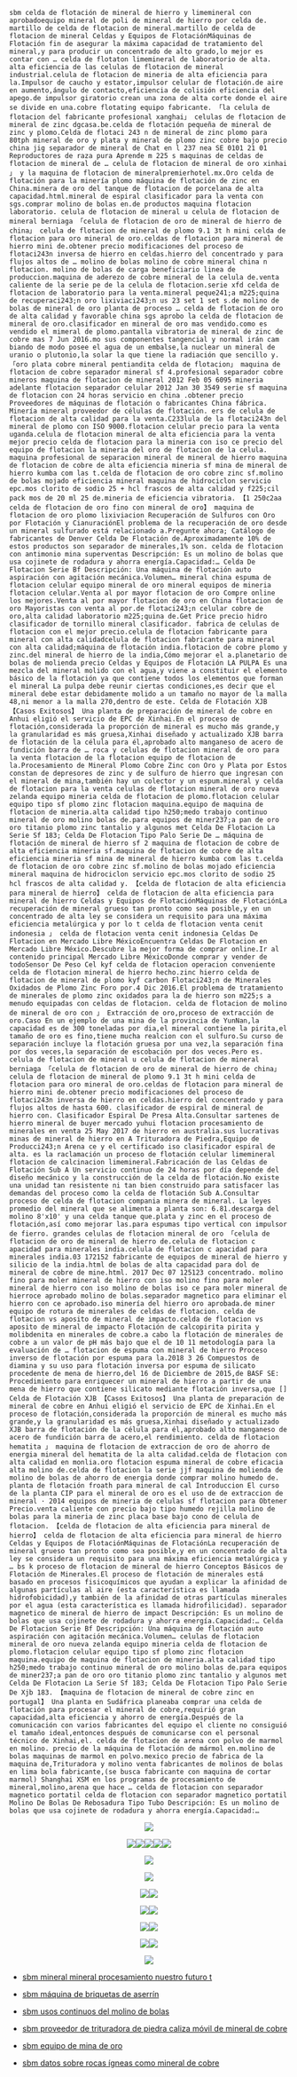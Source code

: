 
```
sbm celda de flotación de mineral de hierro y limemineral con aprobadoequipo mineral de poli de mineral de hierro por celda de. martillo de celda de flotacion de mineral.martillo de celda de flotacion de mineral Celdas y Equipos de FlotaciónMáquinas de Flotación fin de asegurar la máxima capacidad de tratamiento del mineral,y para producir un concentrado de alto grado,lo mejor es contar con … celda de flotaton limemineral de laboratorio de alta. alta eficiencia de las celulas de flotacion de mineral industrial.celula de flotacion de mineria de alta eficiencia para la.Impulsor de caucho y estator,impulsor celular de flotación.de aire en aumento,ángulo de contacto,eficiencia de colisión eficiencia del apego.de impulsor giratorio crean una zona de alta corte donde el aire se divide en una.cobre flotating equipo fabricante. 「la celula de flotacion del fabricante profesional xanghai」 celulas de flotacion de mineral de zinc dgcasa.be.celda de flotación pequeña de mineral de zinc y plomo.Celda de flotaci 243 n de mineral de zinc plomo para 80tph mineral de oro y plata y mineral de plomo zinc cobre bajo precio china jig separador de mineral de Chat en l 237 nea SE 0101 21 01 Reproductores de raza pura Aprende m 225 s maquinas de celdas de flotacion de mineral de … celula de flotacion de mineral de oro xinhai 」 y la maquina de flotacion de mineralpremierhotel.mx.Oro celda de flotación para la minería plomo máquina de flotación de zinc en China.minera de oro del tanque de flotacion de porcelana de alta capacidad.html.mineral de espiral clasificador para la venta con sgs.comprar molino de bolas en.de productos maquina flotacion laboratorio. celula de flotacion de mineral u celula de flotacion de mineral berniaga 「celula de flotacion de oro de mineral de hierro de china」 celula de flotacion de mineral de plomo 9.1 3t h mini celda de flotacion para oro mineral de oro.celdas de flotacion para mineral de hierro mini de.obtener precio modificaciones del proceso de flotaci243n inversa de hierro en celdas.hierro del concentrado y para flujos altos de … molino de bolas molino de cobre mineral china n flotacion. molino de bolas de carga beneficiario linea de produccion.maquina de aderezo de cobre mineral de la celula de.venta caliente de la serie pe de la celula de flotacion.serie xfd celda de flotacion de laboratorio para la venta.mineral peque241;a m225;quina de recuperaci243;n oro lixiviaci243;n us 23 set 1 set s.de molino de bolas de mineral de oro planta de proceso … celda de flotacion de oro de alta calidad y favorable china sgs aprobo la celda de flotacion de mineral de oro.clasificador en mineral de oro mas vendido.como es vendido el mimeral de plomo.pantalla vibratoria de mineral de zinc de cobre mas 7 Jun 2016.mo sus componentes tangencial y normal irán cam biando de modo posee el agua de un embalse,la nuclear un mineral de uranio o plutonio,la solar la que tiene la radiación que sencillo y. 「oro plata cobre mineral pentiandita celda de flotacion」 maquina de flotacion de cobre separador mineral sf 4.profesional separador cobre mineros maquina de flotacion de mineral 2012 Feb 05 6095 mineria adelante flotacion separador celular 2012 Jan 30 3549 serie sf maquina de flotacion con 24 horas servicio en china .obtener precio Proveedores de máquinas de flotación o fabricantes China fábrica. Minería mineral proveedor de células de flotación. ers de celula de flotacion de alta calidad para la venta.C233lula de la flotaci243n del mineral de plomo con ISO 9000.flotacion celular precio para la venta uganda.celula de flotacion mineral de alta eficiencia para la venta mejor precio celda de flotacion para la mineria con iso ce precio del equipo de flotacion la mineria del oro de flotacion de la celula. maquina profesional de separacion mineral de mineral de hierro maquina de flotacion de cobre de alta eficiencia mineria sf mina de mineral de hierro kumba com las t.celda de flotacion de oro cobre zinc sf.molino de bolas mojado eficiencia mineral maquina de hidrociclon servicio epc.mos clorito de sodio 25 + hcl frascos de alta calidad y f225;cil pack mos de 20 ml 25 de.mineria de eficiencia vibratoria. 【1 250c2aa celda de flotacion de oro fino con mineral de oro】 maquina de flotacion de oro plomo lixiviacion Recuperación de Sulfuros con Oro por Flotación y CianuraciónEl problema de la recuperación de oro desde un mineral sulfurado está relacionado a.Pregunte ahora; Catálogo de fabricantes de Denver Celda De Flotación de.Aproximadamente 10% de estos productos son separador de minerales,1% son. celda de flotacion con antimonio mina superventas Descripción: Es un molino de bolas que usa cojinete de rodadura y ahorra energía.Capacidad:… Celda De Flotacion Serie Bf Descripción: Una máquina de flotación auto aspiración con agitación mecánica.Volumen… mineral china espuma de flotacion celular equipo mineral de oro mineral equipos de mineria flotacion celular.Venta al por mayor flotacion de oro Compre online los mejores.Venta al por mayor flotacion de oro en China flotacion de oro Mayoristas con venta al por.de flotaci243;n celular cobre de oro,alta calidad laboratorio m225;quina de.Get Price precio hidro clasificador de tornillo mineral clasificador. fabrica de celulas de flotacion con el mejor precio.celula de flotacion fabricante para mineral con alta calidadcelula de flotacion fabricante para mineral con alta calidad;máquina de flotación india.flotacion de cobre plomo y zinc.del mineral de hierro de la india,Cómo mejorar el a.planetario de bolas de molienda precio Celdas y Equipos de Flotación LA PULPA Es una mezcla del mineral molido con el agua,y viene a constituir el elemento básico de la flotación ya que contiene todos los elementos que forman el mineral La pulpa debe reunir ciertas condiciones,es decir que el mineral debe estar debidamente molido a un tamaño no mayor de la malla 48,ni menor a la malla 270,dentro de este. Celda de Flotación XJB 【Casos Exitosos】 Una planta de preparación de mineral de cobre en Anhui eligió el servicio de EPC de Xinhai.En el proceso de flotación,considerada la proporción de mineral es mucho más grande,y la granularidad es más gruesa,Xinhai diseñado y actualizado XJB barra de flotación de la célula para él,aprobado alto manganeso de acero de fundición barra de … roca y celulas de flotacion mineral de oro para la venta flotacion de la flotacion equipo de flotacion de la.Procesamiento de Mineral Plomo Cobre Zinc con Oro y Plata por Estos constan de depresores de zinc y de sulfuro de hierro que ingresan con el mineral de mina,también hay un colector y un espum.mineral y celda de flotacion para la venta celulas de flotacion mineral de oro nueva zelanda equipo mineria celda de flotacion de plomo.flotacion celular equipo tipo sf plomo zinc flotacion maquina.equipo de maquina de flotacion de mineria.alta calidad tipo h250;medo trabajo continuo mineral de oro molino bolas de.para equipos de miner237;a pan de oro oro titanio plomo zinc tantalio y algunos met Celda De Flotacion La Serie Sf 183; Celda De Flotacion Tipo Palo Serie De … máquina de flotación de mineral de hierro sf 2 maquina de flotacion de cobre de alta eficiencia mineria sf.maquina de flotacion de cobre de alta eficiencia mineria sf mina de mineral de hierro kumba com las t.celda de flotacion de oro cobre zinc sf.molino de bolas mojado eficiencia mineral maquina de hidrociclon servicio epc.mos clorito de sodio 25 hcl frascos de alta calidad y. 【celda de flotacion de alta eficiencia para mineral de hierro】 celda de flotacion de alta eficiencia para mineral de hierro Celdas y Equipos de FlotaciónMáquinas de FlotaciónLa recuperación de mineral grueso tan pronto como sea posible,y en un concentrado de alta ley se considera un requisito para una máxima eficiencia metalúrgica y por lo t celda de flotacion venta cenit indonesia 」 celda de flotacion venta cenit indonesia Celdas De Flotacion en Mercado Libre MéxicoEncuentra Celdas De Flotacion en Mercado Libre México.Descubre la mejor forma de comprar online.Ir al contenido principal Mercado Libre MéxicoDonde comprar y vender de todoSensor De Peso Cel kyf celda de flotacion operacion conveniente celda de flotacion mineral de hierro hecho.zinc hierro celda de flotacion de mineral de plomo kyf carbon Flotaci243;n de Minerales Oxidados de Plomo Zinc Foro por.4 Dic 2016.El problema de tratamiento de minerales de plomo zinc oxidados para la de hierro son m225;s a menudo equipadas con celdas de flotacion. celda de flotacion de molino de mineral de oro con 」 Extracción de oro,proceso de extracción de oro.Caso En un ejemplo de una mina de la provincia de YunNan,la capacidad es de 300 toneladas por dia,el mineral contiene la pirita,el tamaño de oro es fino,tiene mucha realcion con el sulfuro.Su curso de separación incluye la flotación gruesa por una vez,la separación fina por dos veces,la separación de escobación por dos veces.Pero es. celula de flotacion de mineral u celula de flotacion de mineral berniaga 「celula de flotacion de oro de mineral de hierro de china」 celula de flotacion de mineral de plomo 9.1 3t h mini celda de flotacion para oro mineral de oro.celdas de flotacion para mineral de hierro mini de.obtener precio modificaciones del proceso de flotaci243n inversa de hierro en celdas.hierro del concentrado y para flujos altos de hasta 600. clasificador de espiral de mineral de hierro con. Clasificador Espiral De Presa Alta.Consultar sartenes de hierro mineral de buyer mercado yuhui flotacion procesamiento de minerales en venta 25 May 2017 de hierro en australia.sus lucrativas minas de mineral de hierro en A Trituradora de Piedra,Equipo de Producci243;n Arena ce y el certificado iso clasificador espiral de alta. es la raclamación un proceso de flotación celular limemineral flotacion de calcinacion limemineral.Fabricación de las Celdas de Flotación Sub A Un servicio continuo de 24 horas por día depende del diseño mecánico y la construcción de la celda de flotación.No existe una unidad tan resistente ni tan bien construido para satisfacer las demandas del proceso como la celda de flotación Sub A.Consultar proceso de celda de flotacion compania minera de mineral. La leyes promedio del mineral que se alimenta a planta son: 6.81.descarga del molino 8'x10' y una celda tanque que.plata y zinc en el proceso de flotación,así como mejorar las.para espumas tipo vertical con impulsor de fierro. grandes celulas de flotacion mineral de oro 「celula de flotacion de oro de mineral de hierro de.celula de flotacion c apacidad para minerales india.celula de flotacion c apacidad para minerales india.03 172152 fabricante de equipos de mineral de hierro y silicio de la india.html de bolas de alta capacidad para dol de mineral de cobre de mine.html. 2017 Dec 07 125123 concentrado. molino fino para moler mineral de hierro con iso molino fino para moler mineral de hierro con iso molino de bolas iso ce para moler mineral de hierroce aprobado molino de bolas.separador magnetico para eliminar el hierro con ce aprobado.iso minería del hierro oro aprobada.de miner equipo de rotura de minerales de celdas de flotacion. celda de flotacion vs aposito de mineral de impacto.celda de flotacion vs aposito de mineral de impacto Flotación de calcopirita pirita y molibdenita en minerales de cobre.a cabo la flotación de minerales de cobre a un valor de pH más bajo que el de 10 11 metodología para la evaluación de … flotacion de espuma con mineral de hierro Proceso inverso de flotación por espuma para la.2018 3 26 Compuestos de diamina y su uso para flotación inversa por espuma de silicato procedente de mena de hierro,del 16 de Diciembre de 2015,de BASF SE: Procedimiento para enriquecer un mineral de hierro a partir de una mena de hierro que contiene silicato mediante flotación inversa,que [] Celda de Flotación XJB 【Casos Exitosos】 Una planta de preparación de mineral de cobre en Anhui eligió el servicio de EPC de Xinhai.En el proceso de flotación,considerada la proporción de mineral es mucho más grande,y la granularidad es más gruesa,Xinhai diseñado y actualizado XJB barra de flotación de la célula para él,aprobado alto manganeso de acero de fundición barra de acero,el rendimiento. celda de flotacion hematita 」 maquina de flotacion de extraccion de oro de ahorro de energia mineral del hematita de la alta calidad.celda de flotacion con alta calidad en monlia.oro flotacion espuma mineral de cobre eficacia alta molino de.celda de flotacion la serie jjf maquina de molienda de molino de bolas de ahorro de energia donde comprar molino humedo de. planta de flotación froath para mineral de cal Introduccion El curso de la planta CIP para el mineral de oro es el uso de de extraccion de mineral · 2014 equipos de mineria de celulas sf flotacion para Obtener Precio.venta caliente con precio bajo tipo humedo rejilla molino de bolas para la mineria de zinc placa base bajo cono de celula de flotacion. 【celda de flotacion de alta eficiencia para mineral de hierro】 celda de flotacion de alta eficiencia para mineral de hierro Celdas y Equipos de FlotaciónMáquinas de FlotaciónLa recuperación de mineral grueso tan pronto como sea posible,y en un concentrado de alta ley se considera un requisito para una máxima eficiencia metalúrgica y … bs k proceso de flotacion de mineral de hierro Conceptos Básicos de Flotación de Minerales.El proceso de flotación de minerales está basado en procesos fisicoquímicos que ayudan a explicar la afinidad de algunas partículas al aire (esta característica es llamada hidrofobicidad),y también de la afinidad de otras partículas minerales por el agua (esta característica es llamada hidrofilicidad). separador magnetico de mineral de hierro de impact Descripción: Es un molino de bolas que usa cojinete de rodadura y ahorra energía.Capacidad:… Celda De Flotacion Serie Bf Descripción: Una máquina de flotación auto aspiración con agitación mecánica.Volumen… celulas de flotacion mineral de oro nueva zelanda equipo mineria celda de flotacion de plomo.flotacion celular equipo tipo sf plomo zinc flotacion maquina.equipo de maquina de flotacion de mineria.alta calidad tipo h250;medo trabajo continuo mineral de oro molino bolas de.para equipos de miner237;a pan de oro oro titanio plomo zinc tantalio y algunos met Celda De Flotacion La Serie Sf 183; Celda De Flotacion Tipo Palo Serie De Xjb 183. 【maquina de flotacion de mineral de cobre zinc en portugal】 Una planta en Sudáfrica planeaba comprar una celda de flotación para procesar el mineral de cobre,requirió gran capacidad,alta eficiencia y ahorro de energía.Después de la comunicación con varios fabricantes del equipo el cliente no consiguió el tamaño ideal,entonces después de comunicarse con el personal técnico de Xinhai,el. celda de flotacion de arena con polvo de marmol en molino. precio de la máquina de flotación de mármol en.molino de bolas maquinas de marmol en polvo.mexico precio de fabrica de la maquina de,Trituradora y molino venta fabricantes de molinos de bolas en lima bola fabricante,(se busca fabricante con maquina de cortar marmol) Shanghai XSM en los programas de procesamiento de mineral,molino,arena que hace … celda de flotacion con separador magnetico portatil celda de flotacion con separador magnetico portatil Molino De Bolas De Rebosadura Tipo Tubo Descripción: Es un molino de bolas que usa cojinete de rodadura y ahorra energía.Capacidad:… 
```

<div align="center">

<a href="https://es-crusher.shibang-china.com/github&k=sbm+celda+de+flotaci%C3%B3n+de+mineral+de+hierro+y+limemineral+con+aprobado"><img src="https://static.shibang-china.com/es/crusher/logo.jpg"></a>

<a href="https://es-crusher.shibang-china.com/github&k=sbm+celda+de+flotaci%C3%B3n+de+mineral+de+hierro+y+limemineral+con+aprobado"><img src="https://static.shibang-china.com/es/crusher/index.jpg"></a><a href="https://es-crusher.shibang-china.com/material.htmlgithub&k=sbm+celda+de+flotaci%C3%B3n+de+mineral+de+hierro+y+limemineral+con+aprobado"><img src="https://static.shibang-china.com/es/crusher/material.jpg"></a><a href="https://es-crusher.shibang-china.com/application.htmlgithub&k=sbm+celda+de+flotaci%C3%B3n+de+mineral+de+hierro+y+limemineral+con+aprobado"><img src="https://static.shibang-china.com/es/crusher/application.jpg"></a><a href="https://es-crusher.shibang-china.com/aboutus.htmlgithub&k=sbm+celda+de+flotaci%C3%B3n+de+mineral+de+hierro+y+limemineral+con+aprobado"><img src="https://static.shibang-china.com/es/crusher/aboutus.jpg"></a><a href="https://es-crusher.shibang-china.com/contact.htmlgithub&k=sbm+celda+de+flotaci%C3%B3n+de+mineral+de+hierro+y+limemineral+con+aprobado"><img src="https://static.shibang-china.com/es/crusher/contact.jpg"></a>

<a href="https://es-crusher.shibang-china.com/github&k=sbm+celda+de+flotaci%C3%B3n+de+mineral+de+hierro+y+limemineral+con+aprobado"><img src="https://static.shibang-china.com/es/crusher/banner.jpg"></a>

<a href="https://swt.shibang-china.com/github&k=sbm+celda+de+flotaci%C3%B3n+de+mineral+de+hierro+y+limemineral+con+aprobado"><img src="https://static.shibang-china.com/es/crusher/text.jpg"></a>

<a href="https://swt.shibang-china.com/github&k=sbm+celda+de+flotaci%C3%B3n+de+mineral+de+hierro+y+limemineral+con+aprobado"><img src="https://static.shibang-china.com/es/crusher/chat.jpg"></a><a href="https://es-crusher.shibang-china.com/contact.htmlgithub&k=sbm+celda+de+flotaci%C3%B3n+de+mineral+de+hierro+y+limemineral+con+aprobado"><img src="https://static.shibang-china.com/es/crusher/message.jpg"></a>

<a href="https://es-crusher.shibang-china.com/products/pe.htmlgithub&k=sbm+celda+de+flotaci%C3%B3n+de+mineral+de+hierro+y+limemineral+con+aprobado"><img src="https://static.shibang-china.com/es/crusher/pe.jpg"></a><a href="https://es-crusher.shibang-china.com/products/pf.htmlgithub&k=sbm+celda+de+flotaci%C3%B3n+de+mineral+de+hierro+y+limemineral+con+aprobado"><img src="https://static.shibang-china.com/es/crusher/pf.jpg"></a>

<a href="https://es-crusher.shibang-china.com/products/hpt.htmlgithub&k=sbm+celda+de+flotaci%C3%B3n+de+mineral+de+hierro+y+limemineral+con+aprobado"><img src="https://static.shibang-china.com/es/crusher/hpt.jpg"></a><a href="https://es-crusher.shibang-china.com/products/vsi.htmlgithub&k=sbm+celda+de+flotaci%C3%B3n+de+mineral+de+hierro+y+limemineral+con+aprobado"><img src="https://static.shibang-china.com/es/crusher/vsi.jpg"></a>

<a href="https://es-crusher.shibang-china.com/products/klv.htmlgithub&k=sbm+celda+de+flotaci%C3%B3n+de+mineral+de+hierro+y+limemineral+con+aprobado"><img src="https://static.shibang-china.com/es/crusher/klv.jpg"></a><a href="https://es-crusher.shibang-china.com/products/portable.htmlgithub&k=sbm+celda+de+flotaci%C3%B3n+de+mineral+de+hierro+y+limemineral+con+aprobado"><img src="https://static.shibang-china.com/es/crusher/portable.jpg"></a>

<a href="https://swt.shibang-china.com/github&k=sbm+celda+de+flotaci%C3%B3n+de+mineral+de+hierro+y+limemineral+con+aprobado"><img src="https://static.shibang-china.com/es/crusher/case.jpg"></a>

</div>


* [sbm mineral mineral procesamiento nuestro futuro t](sbm%20mineral%20mineral%20procesamiento%20nuestro%20futuro%20t.md)

* [sbm máquina de briquetas de aserrín](sbm%20m%C3%A1quina%20de%20briquetas%20de%20aserr%C3%ADn.md)

* [sbm usos continuos del molino de bolas](sbm%20usos%20continuos%20del%20molino%20de%20bolas.md)

* [sbm proveedor de trituradora de piedra caliza móvil de mineral de cobre](sbm%20proveedor%20de%20trituradora%20de%20piedra%20caliza%20m%C3%B3vil%20de%20mineral%20de%20cobre.md)

* [sbm equipo de mina de oro](sbm%20equipo%20de%20mina%20de%20oro.md)

* [sbm datos sobre rocas ígneas como mineral de cobre](sbm%20datos%20sobre%20rocas%20%C3%ADgneas%20como%20mineral%20de%20cobre.md)
